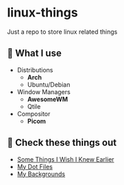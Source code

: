 # linux-things
Just a repo to store linux related things

## 🥇 What I use

- Distributions
    - **Arch**
    - Ubuntu/Debian
- Window Managers
    - **AwesomeWM**
    - Qtile
- Compositor
    - **Picom**

## 🎇 Check these things out

- [Some Things I Wish I Knew Earlier](GoodToKnow.md)
- [My Dot Files](dotfiles/)
- [My Backgrounds](backgrounds/)
